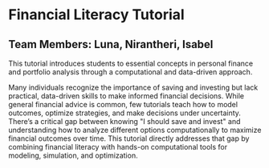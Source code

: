 # Financial Literacy Tutorial
## Team Members: Luna, Nirantheri, Isabel

This tutorial introduces students to essential concepts in personal finance and portfolio analysis through a computational and data-driven approach.

Many individuals recognize the importance of saving and investing but lack practical, data-driven skills to make informed financial decisions. While general financial advice is common, few tutorials teach how to model outcomes, optimize strategies, and make decisions under uncertainty.
There’s a critical gap between knowing "I should save and invest" and understanding how to analyze different options computationally to maximize financial outcomes over time.
This tutorial directly addresses that gap by combining financial literacy with hands-on computational tools for modeling, simulation, and optimization.